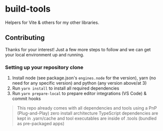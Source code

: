 # build-tools

Helpers for Vite & others for my other libraries.

## Contributing

Thanks for your interest! Just a few more steps to follow and we can get your local environment up and running.

### Setting up your repository clone

1. Install node (see package.json's `engines.node` for the version), yarn (no need for any specific version) and python (any version above/at 3)
2. Run `yarn install` to install all required dependencies
3. Run `yarn prepare-local` to prepare editor integrations (VS Code) & commit hooks

> This repo already comes with all dependencies and tools using a PnP (Plug-and-Play) zero install architecture
> TypeScript dependencies are kept in .yarn/cache and tool executables are inside of .tools (bundled as pre-packaged apps)
